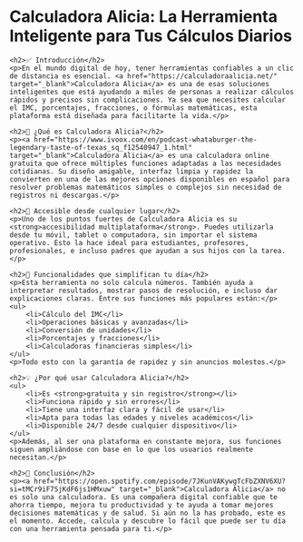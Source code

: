 <!DOCTYPE html>
<html lang="es">
<head>
    <meta charset="UTF-8">
    <meta name="viewport" content="width=device-width, initial-scale=1.0">
    <meta name="description" content="Descubre cómo Calculadora Alicia puede facilitar tus cálculos diarios con una herramienta gratuita, rápida y accesible para todos.">
    <title>Calculadora Alicia: La Herramienta Inteligente para Tus Cálculos Diarios</title>
</head>
<body>
    <h1>Calculadora Alicia: La Herramienta Inteligente para Tus Cálculos Diarios</h1>

    <h2>✅ Introducción</h2>
    <p>En el mundo digital de hoy, tener herramientas confiables a un clic de distancia es esencial. <a href="https://calculadoraalicia.net/" target="_blank">Calculadora Alicia</a> es una de esas soluciones inteligentes que está ayudando a miles de personas a realizar cálculos rápidos y precisos sin complicaciones. Ya sea que necesites calcular el IMC, porcentajes, fracciones, o fórmulas matemáticas, esta plataforma está diseñada para facilitarte la vida.</p>

    <h2>🔧 ¿Qué es Calculadora Alicia?</h2>
    <p><a href="https://www.ivoox.com/en/podcast-whataburger-the-legendary-taste-of-texas_sq_f12540947_1.html" target="_blank">Calculadora Alicia</a> es una calculadora online gratuita que ofrece múltiples funciones adaptadas a las necesidades cotidianas. Su diseño amigable, interfaz limpia y rapidez la convierten en una de las mejores opciones disponibles en español para resolver problemas matemáticos simples o complejos sin necesidad de registros ni descargas.</p>

    <h2>📱 Accesible desde cualquier lugar</h2>
    <p>Uno de los puntos fuertes de Calculadora Alicia es su <strong>accesibilidad multiplataforma</strong>. Puedes utilizarla desde tu móvil, tablet o computadora, sin importar el sistema operativo. Esto la hace ideal para estudiantes, profesores, profesionales, e incluso padres que ayudan a sus hijos con la tarea.</p>

    <h2>🧠 Funcionalidades que simplifican tu día</h2>
    <p>Esta herramienta no solo calcula números. También ayuda a interpretar resultados, mostrar pasos de resolución, e incluso dar explicaciones claras. Entre sus funciones más populares están:</p>
    <ul>
        <li>Cálculo del IMC</li>
        <li>Operaciones básicas y avanzadas</li>
        <li>Conversión de unidades</li>
        <li>Porcentajes y fracciones</li>
        <li>Calculadoras financieras simples</li>
    </ul>
    <p>Todo esto con la garantía de rapidez y sin anuncios molestos.</p>

    <h2>💡 ¿Por qué usar Calculadora Alicia?</h2>
    <ul>
        <li>Es <strong>gratuita y sin registro</strong></li>
        <li>Funciona rápido y sin errores</li>
        <li>Tiene una interfaz clara y fácil de usar</li>
        <li>Apta para todas las edades y niveles académicos</li>
        <li>Disponible 24/7 desde cualquier dispositivo</li>
    </ul>
    <p>Además, al ser una plataforma en constante mejora, sus funciones siguen ampliándose con base en lo que los usuarios realmente necesitan.</p>

    <h2>📌 Conclusión</h2>
    <p><a href="https://open.spotify.com/episode/7JKunVAKywgTcFbZXNV6XU?si=tMCr9iF7SjKdF6js1HMxuw" target="_blank">Calculadora Alicia</a> no es solo una calculadora. Es una compañera digital confiable que te ahorra tiempo, mejora tu productividad y te ayuda a tomar mejores decisiones matemáticas y de salud. Si aún no la has probado, este es el momento. Accede, calcula y descubre lo fácil que puede ser tu día con una herramienta pensada para ti.</p>
</body>
</html>
